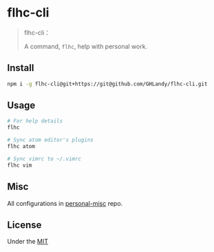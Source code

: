 # flhc-cli

> flhc-cli：
>
> A command, `flhc`, help with personal work.

## Install

```bash
npm i -g flhc-cli@git+https://git@github.com/GHLandy/flhc-cli.git
```

## Usage

```bash
# For help details
flhc

# Sync atom editor's plugins
flhc atom

# Sync vimrc to ~/.vimrc
flhc vim
```

## Misc

All configurations in [personal-misc](https://github.com/GHLandy/personal-misc.git) repo.

## License

Under the [MIT](./LICENSE.md)
